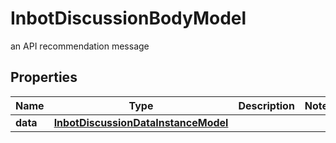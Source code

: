

# InbotDiscussionBodyModel

an API recommendation message

## Properties

| Name | Type | Description | Notes |
|------------ | ------------- | ------------- | -------------|
|**data** | [**InbotDiscussionDataInstanceModel**](InbotDiscussionDataInstanceModel.md) |  |  |



